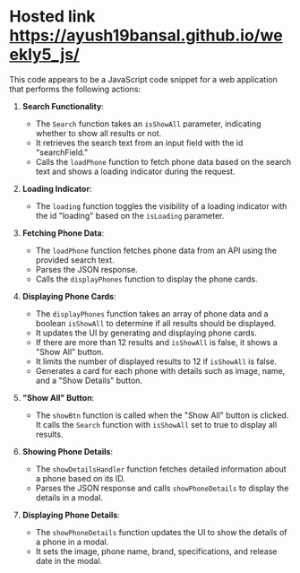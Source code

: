 # Hosted link https://ayush19bansal.github.io/weekly5_js/

 This code appears to be a JavaScript code snippet for a web application that performs the following actions:

1. **Search Functionality**:
   - The `Search` function takes an `isShowAll` parameter, indicating whether to show all results or not.
   - It retrieves the search text from an input field with the id "searchField."
   - Calls the `loadPhone` function to fetch phone data based on the search text and shows a loading indicator during the request.

2. **Loading Indicator**:
   - The `loading` function toggles the visibility of a loading indicator with the id "loading" based on the `isLoading` parameter.

3. **Fetching Phone Data**:
   - The `loadPhone` function fetches phone data from an API using the provided search text.
   - Parses the JSON response.
   - Calls the `displayPhones` function to display the phone cards.

4. **Displaying Phone Cards**:
   - The `displayPhones` function takes an array of phone data and a boolean `isShowAll` to determine if all results should be displayed.
   - It updates the UI by generating and displaying phone cards.
   - If there are more than 12 results and `isShowAll` is false, it shows a "Show All" button.
   - It limits the number of displayed results to 12 if `isShowAll` is false.
   - Generates a card for each phone with details such as image, name, and a "Show Details" button.

5. **"Show All" Button**:
   - The `showBtn` function is called when the "Show All" button is clicked. It calls the `Search` function with `isShowAll` set to true to display all results.

6. **Showing Phone Details**:
   - The `showDetailsHandler` function fetches detailed information about a phone based on its ID.
   - Parses the JSON response and calls `showPhoneDetails` to display the details in a modal.

7. **Displaying Phone Details**:
   - The `showPhoneDetails` function updates the UI to show the details of a phone in a modal.
   - It sets the image, phone name, brand, specifications, and release date in the modal.

